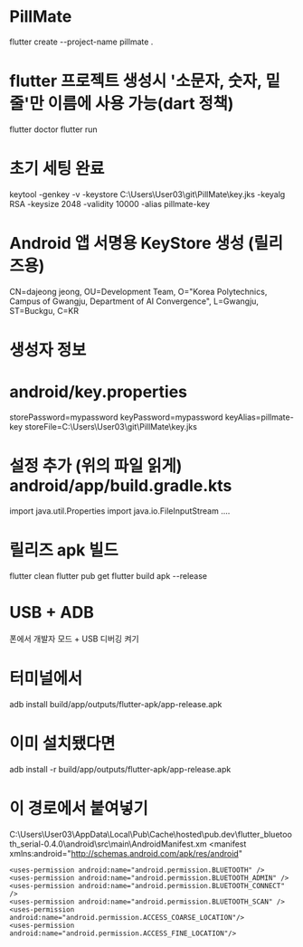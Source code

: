 # PillMate

flutter create --project-name pillmate .
# flutter 프로젝트 생성시 '소문자, 숫자, 밑줄'만 이름에 사용 가능(dart 정책)

flutter doctor
flutter run
# 초기 세팅 완료

keytool -genkey -v -keystore C:\Users\User03\git\PillMate\key.jks -keyalg RSA -keysize 2048 -validity 10000 -alias pillmate-key
# Android 앱 서명용 KeyStore 생성 (릴리즈용)

CN=dajeong jeong, OU=Development Team, O="Korea Polytechnics, Campus of Gwangju, Department of AI Convergence", L=Gwangju, ST=Buckgu, C=KR
# 생성자 정보

# android/key.properties
storePassword=mypassword
keyPassword=mypassword
keyAlias=pillmate-key
storeFile=C:\\Users\\User03\\git\\PillMate\\key.jks

# 설정 추가 (위의 파일 읽게) android/app/build.gradle.kts
import java.util.Properties
import java.io.FileInputStream
....

# 릴리즈 apk 빌드
flutter clean
flutter pub get
flutter build apk --release

# USB + ADB
폰에서 개발자 모드 + USB 디버깅 켜기

# 터미널에서
adb install build/app/outputs/flutter-apk/app-release.apk

# 이미 설치됐다면
adb install -r build/app/outputs/flutter-apk/app-release.apk


# 이 경로에서 붙여넣기
C:\Users\User03\AppData\Local\Pub\Cache\hosted\pub.dev\flutter_bluetooth_serial-0.4.0\android\src\main\AndroidManifest.xm
<manifest xmlns:android="http://schemas.android.com/apk/res/android"
  >
    <uses-permission android:name="android.permission.BLUETOOTH" />
    <uses-permission android:name="android.permission.BLUETOOTH_ADMIN" />
    <uses-permission android:name="android.permission.BLUETOOTH_CONNECT" />
    <uses-permission android:name="android.permission.BLUETOOTH_SCAN" />
    <uses-permission android:name="android.permission.ACCESS_COARSE_LOCATION"/>
    <uses-permission android:name="android.permission.ACCESS_FINE_LOCATION"/>
</manifest>

